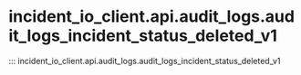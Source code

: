 # incident_io_client.api.audit_logs.audit_logs_incident_status_deleted_v1

::: incident_io_client.api.audit_logs.audit_logs_incident_status_deleted_v1